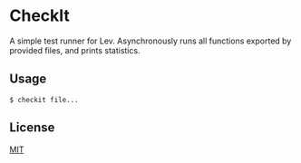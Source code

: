 CheckIt
=======

A simple test runner for Lev. Asynchronously runs all functions exported by provided files, and prints statistics.

Usage
-----

```shell
$ checkit file...
```

License
-------

[MIT](checkit/license.txt)
